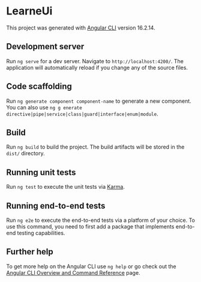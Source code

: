  # LearneUi

This project was generated with [Angular CLI](https://github.com/angular/angular-cli) version 16.2.14.

## Development server
 
Run `ng serve` for a dev server. Navigate to `http://localhost:4200/`. The application will automatically reload if you change any of the source files. 
 
## Code scaffolding    
 
Run `ng generate component component-name` to generate a new component. You can also use `ng g enerate directive|pipe|service|class|guard|interface|enum|module`.
  
## Build   
 
Run `ng build` to build the project. The build artifacts will be stored in the `dist/` directory.

## Running unit tests

Run `ng test` to execute the unit tests via [Karma](https://karma-runner.github.io).

## Running end-to-end tests

Run `ng e2e` to execute the end-to-end tests via a platform of your choice. To use this command, you need to first add a package that implements end-to-end testing capabilities.

## Further help

To get more help on the Angular CLI use `ng help` or go check out the [Angular CLI Overview and Command Reference](https://angular.io/cli) page.
